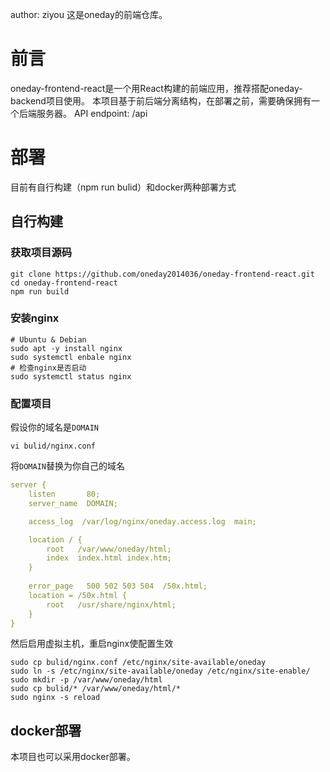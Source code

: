author: ziyou
这是oneday的前端仓库。
# 前言
oneday-frontend-react是一个用React构建的前端应用，推荐搭配oneday-backend项目使用。
本项目基于前后端分离结构，在部署之前，需要确保拥有一个后端服务器。
API endpoint: /api

# 部署
目前有自行构建（npm run bulid）和docker两种部署方式
## 自行构建
### 获取项目源码
```shell
git clone https://github.com/oneday2014036/oneday-frontend-react.git
cd oneday-frontend-react
npm run build
```
### 安装nginx
```shell
# Ubuntu & Debian
sudo apt -y install nginx
sudo systemctl enbale nginx
# 检查nginx是否启动
sudo systemctl status nginx
```

### 配置项目
假设你的域名是`DOMAIN`
```shell
vi bulid/nginx.conf
```
将`DOMAIN`替换为你自己的域名
```yaml
server {
    listen       80;
    server_name  DOMAIN;

    access_log  /var/log/nginx/oneday.access.log  main;

    location / {
        root   /var/www/oneday/html;
        index  index.html index.htm;
    }
    
    error_page   500 502 503 504  /50x.html;
    location = /50x.html {
        root   /usr/share/nginx/html;
    }
}
```
然后启用虚拟主机，重启nginx使配置生效
```shell
sudo cp bulid/nginx.conf /etc/nginx/site-available/oneday
sudo ln -s /etc/nginx/site-available/oneday /etc/nginx/site-enable/
sudo mkdir -p /var/www/oneday/html
sudo cp bulid/* /var/www/oneday/html/*
sudo nginx -s reload
```

## docker部署
本项目也可以采用docker部署。
